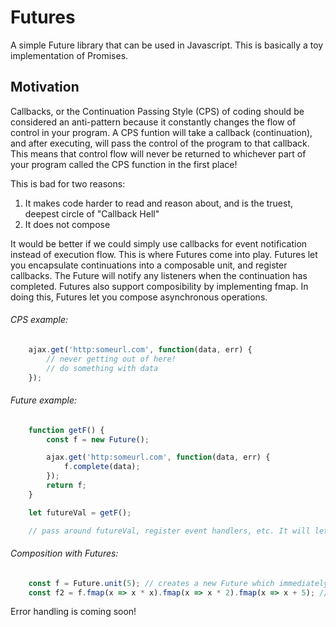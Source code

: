 # Futures
A simple Future library that can be used in Javascript. This is basically a toy implementation of Promises.

## Motivation
Callbacks, or the Continuation Passing Style (CPS) of coding should be considered an anti-pattern because it constantly changes the flow of control in your program. A CPS funtion will take a callback (continuation), and after executing, will pass the control of the program to that callback. This means that control flow will never be returned to whichever part of your program called the CPS function in the first place!

This is bad for two reasons:
1) It makes code harder to read and reason about, and is the truest, deepest circle of "Callback Hell"
2) It does not compose

It would be better if we could simply use callbacks for event notification instead of execution flow. This is where Futures come into play. Futures let you encapsulate continuations into a composable unit, and register callbacks. The Future will notify any listeners when the continuation has completed. Futures also support composibility by implementing fmap. In doing this, Futures let you compose asynchronous operations.

###### CPS example:
```javascript
    ajax.get('http:someurl.com', function(data, err) {
        // never getting out of here!
        // do something with data
    });
```

###### Future example:
```javascript
    function getF() {
        const f = new Future();

        ajax.get('http:someurl.com', function(data, err) {
            f.complete(data);
        });
        return f;
    }

    let futureVal = getF();

    // pass around futureVal, register event handlers, etc. It will let you know when it has completed.
```

###### Composition with Futures:
```javascript
    const f = Future.unit(5); // creates a new Future which immediately completes with value 5.
    const f2 = f.fmap(x => x * x).fmap(x => x * 2).fmap(x => x + 5); // f2 is a Future which holds a value of 55
```

Error handling is coming soon!

